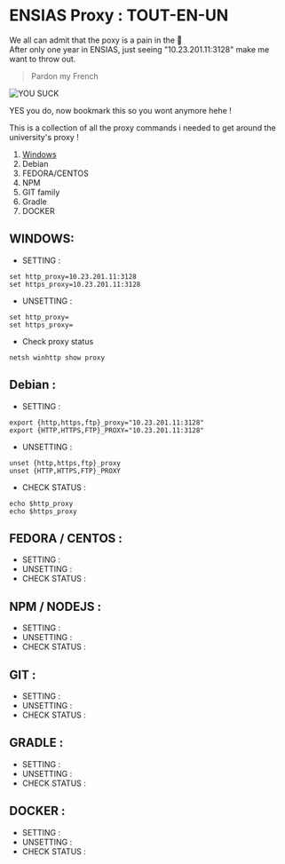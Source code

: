 # ENSIAS Proxy : TOUT-EN-UN

We all can admit that the poxy is a pain in the 🍑 <br/>
After only one year in ENSIAS, just seeing "10.23.201.11:3128" make me want to throw out.  

> Pardon my French

![YOU SUCK](https://i.imgur.com/wtw2lOR.jpg)

YES you do, now bookmark this so you wont anymore hehe !

This is a collection of all the proxy commands i needed to get around the university's proxy !
1. [Windows](https://github.com/ezzaimsoufiane/Proxy-DEFUSAL-KIT#windows)
2. Debian
3. FEDORA/CENTOS
4. NPM
5. GIT family
6. Gradle
7. DOCKER


## WINDOWS:
  * SETTING :
  ```
  set http_proxy=10.23.201.11:3128
  set https_proxy=10.23.201.11:3128
  ```
  * UNSETTING :
  ```
  set http_proxy=
  set https_proxy=
  ```
  * Check proxy status
  ```
  netsh winhttp show proxy
  ```
## Debian :
 * SETTING :
``` 
export {http,https,ftp}_proxy="10.23.201.11:3128"
export {HTTP,HTTPS,FTP}_PROXY="10.23.201.11:3128"
```
 * UNSETTING :
 ```
 unset {http,https,ftp}_proxy
 unset {HTTP,HTTPS,FTP}_PROXY
 ```
 * CHECK STATUS :
 ```
 echo $http_proxy
 echo $https_proxy
 ```
 ## FEDORA / CENTOS :
  * SETTING :
  * UNSETTING :
  * CHECK STATUS :
 ## NPM / NODEJS :
  * SETTING :
  * UNSETTING :
  * CHECK STATUS :
 ## GIT :
  * SETTING :
  * UNSETTING :
  * CHECK STATUS :
 ## GRADLE :
  * SETTING :
  * UNSETTING :
  * CHECK STATUS :
 ## DOCKER :
  * SETTING :
  * UNSETTING :
  * CHECK STATUS :
